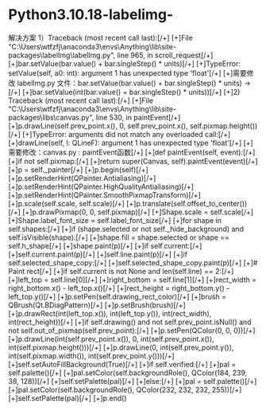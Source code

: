 # Python3.10.18-labelimg-
解决方案 
1）Traceback (most recent call last):[/+]
[+]File "C:\Users\wtfzfj\anaconda3\envs\Anything\lib\site-packages\labelImg\labelImg.py", line 965, in scroll_request[/+]
[+]bar.setValue(bar.value() + bar.singleStep() * units)[/+]
[+]TypeError: setValue(self, a0: int): argument 1 has unexpected type 'float'[/+]
[+]需要修改 labelImg.py 文件：bar.setValue(bar.value() + bar.singleStep() * units) ->[/+]
[+]bar.setValue(int(bar.value() + bar.singleStep() * units))[/+]
[+]2) Traceback (most recent call last):[/+]
[+]File "C:\Users\wtfzfj\anaconda3\envs\Anything\lib\site-packages\libs\canvas.py", line 530, in paintEvent[/+]
[+]p.drawLine(self.prev_point.x(), 0, self.prev_point.x(), self.pixmap.height())[/+]
[+]TypeError: arguments did not match any overloaded call:[/+]
[+]drawLine(self, l: QLineF): argument 1 has unexpected type 'float'[/+]
[+]需要修改：canvas.py : paintEvent函数[/+]
[+]def paintEvent(self, event):[/+]
[+]if not self.pixmap:[/+]
[+]return super(Canvas, self).paintEvent(event)[/+]
[+]p = self._painter[/+]
[+]p.begin(self)[/+]
[+]p.setRenderHint(QPainter.Antialiasing)[/+]
[+]p.setRenderHint(QPainter.HighQualityAntialiasing)[/+]
[+]p.setRenderHint(QPainter.SmoothPixmapTransform)[/+]
[+]p.scale(self.scale, self.scale)[/+]
[+]p.translate(self.offset_to_center())[/+]
[+]p.drawPixmap(0, 0, self.pixmap)[/+]
[+]Shape.scale = self.scale[/+]
[+]Shape.label_font_size = self.label_font_size[/+]
[+]for shape in self.shapes:[/+]
[+]if (shape.selected or not self._hide_background) and self.isVisible(shape):[/+]
[+]shape.fill = shape.selected or shape == self.h_shape[/+]
[+]shape.paint(p)[/+]
[+]if self.current:[/+]
[+]self.current.paint(p)[/+]
[+]self.line.paint(p)[/+]
[+]if self.selected_shape_copy:[/+]
[+]self.selected_shape_copy.paint(p)[/+]
[+]# Paint rect[/+]
[+]if self.current is not None and len(self.line) == 2:[/+]
[+]left_top = self.line[0][/+]
[+]right_bottom = self.line[1][/+]
[+]rect_width = right_bottom.x() - left_top.x()[/+]
[+]rect_height = right_bottom.y() - left_top.y()[/+]
[+]p.setPen(self.drawing_rect_color)[/+]
[+]brush = QBrush(Qt.BDiagPattern)[/+]
[+]p.setBrush(brush)[/+]
[+]p.drawRect(int(left_top.x()), int(left_top.y()), int(rect_width), int(rect_height))[/+]
[+]if self.drawing() and not self.prev_point.isNull() and not self.out_of_pixmap(self.prev_point):[/+]
[+]p.setPen(QColor(0, 0, 0))[/+]
[+]p.drawLine(int(self.prev_point.x()), 0, int(self.prev_point.x()), int(self.pixmap.height()))[/+]
[+]p.drawLine(0, int(self.prev_point.y()), int(self.pixmap.width()), int(self.prev_point.y()))[/+]
[+]self.setAutoFillBackground(True)[/+]
[+]if self.verified:[/+]
[+]pal = self.palette()[/+]
[+]pal.setColor(self.backgroundRole(), QColor(184, 239, 38, 128))[/+]
[+]self.setPalette(pal)[/+]
[+]else:[/+]
[+]pal = self.palette()[/+]
[+]pal.setColor(self.backgroundRole(), QColor(232, 232, 232, 255))[/+]
[+]self.setPalette(pal)[/+]
[+]p.end()
